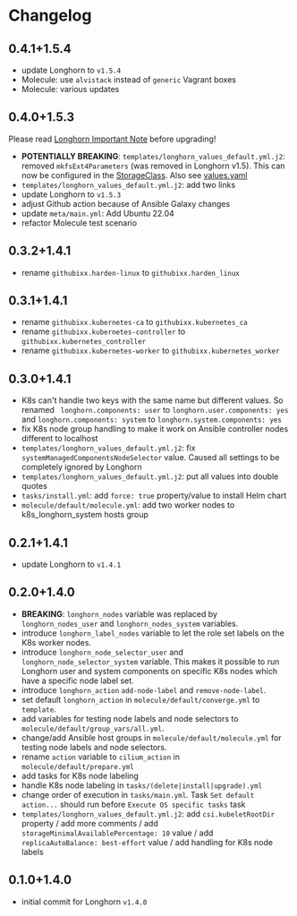 <!--
Copyright (C) 2023 Robert Wimmer
SPDX-License-Identifier: GPL-3.0-or-later
-->

# Changelog

## 0.4.1+1.5.4

- update Longhorn to `v1.5.4`
- Molecule: use `alvistack` instead of `generic` Vagrant boxes
- Molecule: various updates

## 0.4.0+1.5.3

Please read [Longhorn Important Note](https://longhorn.io/docs/1.5.3/deploy/important-notes) before upgrading!

- **POTENTIALLY BREAKING**: `templates/longhorn_values_default.yml.j2`: removed `mkfsExt4Parameters` (was removed in Longhorn v1.5). This can now be configured in the [StorageClass](https://longhorn.io/docs/1.5.3/references/storage-class-parameters/). Also see [values.yaml](https://github.com/longhorn/longhorn/blob/v1.5.3/chart/values.yaml#L86)
- `templates/longhorn_values_default.yml.j2`: add two links
- update Longhorn to `v1.5.3`
- adjust Github action because of Ansible Galaxy changes
- update `meta/main.yml`: Add Ubuntu 22.04
- refactor Molecule test scenario

## 0.3.2+1.4.1

- rename `githubixx.harden-linux` to `githubixx.harden_linux`

## 0.3.1+1.4.1

- rename `githubixx.kubernetes-ca` to `githubixx.kubernetes_ca`
- rename `githubixx.kubernetes-controller` to `githubixx.kubernetes_controller`
- rename `githubixx.kubernetes-worker` to `githubixx.kubernetes_worker`

## 0.3.0+1.4.1

- K8s can't handle two keys with the same name but different values. So renamed ` longhorn.components: user` to `longhorn.user.components: yes` and `longhorn.components: system` to `longhorn.system.components: yes`
- fix K8s node group handling to make it work on Ansible controller nodes different to localhost
- `templates/longhorn_values_default.yml.j2`: fix `systemManagedComponentsNodeSelector` value. Caused all settings to be completely ignored by Longhorn
- `templates/longhorn_values_default.yml.j2`: put all values into double quotes
- `tasks/install.yml`: add `force: true` property/value to install Helm chart
- `molecule/default/molecule.yml`: add two worker nodes to k8s_longhorn_system hosts group

## 0.2.1+1.4.1

- update Longhorn to `v1.4.1`

## 0.2.0+1.4.0

- **BREAKING**: `longhorn_nodes` variable was replaced by `longhorn_nodes_user` and `longhorn_nodes_system` variables.
- introduce `longhorn_label_nodes` variable to let the role set labels on the K8s worker nodes.
- introduce `longhorn_node_selector_user` and `longhorn_node_selector_system` variable. This makes it possible to run Longhorn user and system components on specific K8s nodes which have a specific node label set.
- introduce `longhorn_action` `add-node-label` and `remove-node-label`.
- set default `longhorn_action` in `molecule/default/converge.yml` to `template`.
- add variables for testing node labels and node selectors to `molecule/default/group_vars/all.yml`.
- change/add Ansible host groups in `molecule/default/molecule.yml` for testing node labels and node selectors.
- rename `action` variable to `cilium_action` in `molecule/default/prepare.yml`
- add tasks for K8s node labeling
- handle K8s node labeling in `tasks/(delete|install|upgrade).yml`
- change order of execution in `tasks/main.yml`. Task `Set default action...` should run before `Execute OS specific tasks` task
- `templates/longhorn_values_default.yml.j2`: add `csi.kubeletRootDir` property / add more comments / add `storageMinimalAvailablePercentage: 10` value / add `replicaAutoBalance: best-effort` value / add handling for K8s node labels

## 0.1.0+1.4.0

- initial commit for Longhorn `v1.4.0`
